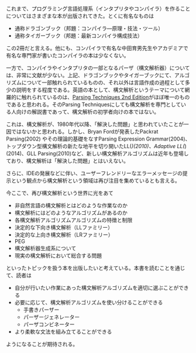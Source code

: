 これまで、プログラミング言語処理系（インタプリタやコンパイラ）を作ることについてはさまざまな本が出版されてきた。とくに有名なものは

* 通称ドラゴンブック（邦題：コンパイラ―原理・技法・ツール）
* 通称タイガーブック（邦題：最新コンパイラ構成技法）

この2冊だと言える。他にも、コンパイラで有名な中田育男先生やアカデミアで有名な専門家が書いたコンパイラの本は少なくない。

一方で、コンパイラやインタプリタの一部となるパーザ（構文解析器）については、非常に文献が少ない。上記、ドラゴンブックやタイガーブックにて、アルゴリズムについて一部触れられているものの、それ以外は言語作成の過程として多少の説明をする程度である。英語の本として、構文解析というテーマについて網羅的に触れられているのは、[Parsing Techniques 2nd Edition](http://dickgrune.com/Books/PTAPG_2nd_Edition/)がほぼ唯一のものであると思われる。そのParsing Techniquesにしても構文解析を専門としている人向けの解説書であって、構文解析の初学者向けの本ではない。

これは、構文解析が、1980年代以降、「解決した問題」と思われていたことが一因ではないかと思われる。しかし、Bryan Fordが発表したPackrat Parsing(2002)
やその理論的基礎をなすParsing Expression Grammar(2004)、トップダウン型構文解析の新たな地平を切り開いたLL(*)(2010)、Adaptive LL(*)(2014)、GLL Parsing(2010)など、新しい構文解析アルゴリズムは近年も登場しており、構文解析は「解決した問題」とはいえない。

さらに、IDEの発展などに伴い、ユーザーフレンドリーなエラーメッセージの提示という観点から構文解析という領域は再び注目を集めているとも言える。

今ここで、再び構文解析という世界に光をあて

* 非自然言語の構文解析とはどのような作業なのか
* 構文解析にはどのようなアルゴリズムがあるのか
* 各構文解析アルゴリズムアルゴリズムの特徴と制限
 * 決定的な下向き構文解析（LLファミリー）
 * 決定的な上向き構文解析（LRファミリー）
 * PEG
* 構文解析器生成系について
* 現実の構文解析において総合する問題

といったトピックを扱う本を出版したいと考えている。本書を読むことを通じて、読者は

* 自分が行いたい作業にあった構文解析アルゴリズムを適切に選ぶことができる
* 必要に応じて、構文解析アルゴリズムを使い分けることができる
  * 手書きパーザー
  * パーザージェネレーター
  * パーザコンビネーター
* より柔軟な文法を組み立てることができる

ようになることが期待される。
